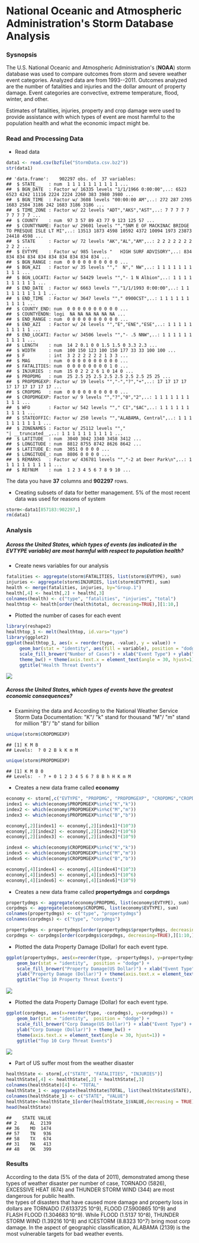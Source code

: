 
National Oceanic and Atmospheric Administration's Storm Database Analysis
===============

### Sysnopsis
The U.S. National Oceanic and Atmospheric Administration's (**NOAA**) storm database was used to compare outcomes from storm and severe weather event categories. Analyzed data are from 1993--2011. Outcomes analyzed are the number of fatalities and injuries and the dollar amount of property damage. Event categories are convective, extreme temperature, flood, winter, and other.

Estimates of fatalities, injuries, property and crop damage were used to provide assistance with which types of event are most harmful to the population health and what the economic impact might be.

### Read and Processing Data
- Read data

```r
data1 <- read.csv(bzfile("StormData.csv.bz2"))
str(data1)
```

```
## 'data.frame':	902297 obs. of  37 variables:
##  $ STATE__   : num  1 1 1 1 1 1 1 1 1 1 ...
##  $ BGN_DATE  : Factor w/ 16335 levels "1/1/1966 0:00:00",..: 6523 6523 4242 11116 2224 2224 2260 383 3980 3980 ...
##  $ BGN_TIME  : Factor w/ 3608 levels "00:00:00 AM",..: 272 287 2705 1683 2584 3186 242 1683 3186 3186 ...
##  $ TIME_ZONE : Factor w/ 22 levels "ADT","AKS","AST",..: 7 7 7 7 7 7 7 7 7 7 ...
##  $ COUNTY    : num  97 3 57 89 43 77 9 123 125 57 ...
##  $ COUNTYNAME: Factor w/ 29601 levels "","5NM E OF MACKINAC BRIDGE TO PRESQUE ISLE LT MI",..: 13513 1873 4598 10592 4372 10094 1973 23873 24418 4598 ...
##  $ STATE     : Factor w/ 72 levels "AK","AL","AM",..: 2 2 2 2 2 2 2 2 2 2 ...
##  $ EVTYPE    : Factor w/ 985 levels "   HIGH SURF ADVISORY",..: 834 834 834 834 834 834 834 834 834 834 ...
##  $ BGN_RANGE : num  0 0 0 0 0 0 0 0 0 0 ...
##  $ BGN_AZI   : Factor w/ 35 levels "","  N"," NW",..: 1 1 1 1 1 1 1 1 1 1 ...
##  $ BGN_LOCATI: Factor w/ 54429 levels "","- 1 N Albion",..: 1 1 1 1 1 1 1 1 1 1 ...
##  $ END_DATE  : Factor w/ 6663 levels "","1/1/1993 0:00:00",..: 1 1 1 1 1 1 1 1 1 1 ...
##  $ END_TIME  : Factor w/ 3647 levels ""," 0900CST",..: 1 1 1 1 1 1 1 1 1 1 ...
##  $ COUNTY_END: num  0 0 0 0 0 0 0 0 0 0 ...
##  $ COUNTYENDN: logi  NA NA NA NA NA NA ...
##  $ END_RANGE : num  0 0 0 0 0 0 0 0 0 0 ...
##  $ END_AZI   : Factor w/ 24 levels "","E","ENE","ESE",..: 1 1 1 1 1 1 1 1 1 1 ...
##  $ END_LOCATI: Factor w/ 34506 levels "","- .5 NNW",..: 1 1 1 1 1 1 1 1 1 1 ...
##  $ LENGTH    : num  14 2 0.1 0 0 1.5 1.5 0 3.3 2.3 ...
##  $ WIDTH     : num  100 150 123 100 150 177 33 33 100 100 ...
##  $ F         : int  3 2 2 2 2 2 2 1 3 3 ...
##  $ MAG       : num  0 0 0 0 0 0 0 0 0 0 ...
##  $ FATALITIES: num  0 0 0 0 0 0 0 0 1 0 ...
##  $ INJURIES  : num  15 0 2 2 2 6 1 0 14 0 ...
##  $ PROPDMG   : num  25 2.5 25 2.5 2.5 2.5 2.5 2.5 25 25 ...
##  $ PROPDMGEXP: Factor w/ 19 levels "","-","?","+",..: 17 17 17 17 17 17 17 17 17 17 ...
##  $ CROPDMG   : num  0 0 0 0 0 0 0 0 0 0 ...
##  $ CROPDMGEXP: Factor w/ 9 levels "","?","0","2",..: 1 1 1 1 1 1 1 1 1 1 ...
##  $ WFO       : Factor w/ 542 levels ""," CI","$AC",..: 1 1 1 1 1 1 1 1 1 1 ...
##  $ STATEOFFIC: Factor w/ 250 levels "","ALABAMA, Central",..: 1 1 1 1 1 1 1 1 1 1 ...
##  $ ZONENAMES : Factor w/ 25112 levels "","                                                                                                                               "| __truncated__,..: 1 1 1 1 1 1 1 1 1 1 ...
##  $ LATITUDE  : num  3040 3042 3340 3458 3412 ...
##  $ LONGITUDE : num  8812 8755 8742 8626 8642 ...
##  $ LATITUDE_E: num  3051 0 0 0 0 ...
##  $ LONGITUDE_: num  8806 0 0 0 0 ...
##  $ REMARKS   : Factor w/ 436781 levels "","-2 at Deer Park\n",..: 1 1 1 1 1 1 1 1 1 1 ...
##  $ REFNUM    : num  1 2 3 4 5 6 7 8 9 10 ...
```
The data you have **37** columns and **902297** rows.   
- Creating subsets of data for better management. 5% of the most recent data was used for reasons of system

```r
storm<-data1[857183:902297,]
rm(data1)
```

### Analysis   
##### Across the United States, which types of events (as indicated in the **EVTYPE** variable) are most harmful with respect to population health?
- Create news variables for our analysis

```r
fatalities <- aggregate(storm$FATALITIES, list(storm$EVTYPE), sum)
injuries <- aggregate(storm$INJURIES, list(storm$EVTYPE), sum)
health <- merge(fatalities, injuries, by="Group.1")
health[,4] <- health[,2] + health[,3]
colnames(health) <- c("type", "fatalities", "injuries", "total")
healthtop <- health[order(health$total, decreasing=TRUE),][1:10,]
```

- Plotted the number of cases for each event

```r
library(reshape2)
healthtop_1 <- melt(healthtop, id.vars="type")
library(ggplot2)
ggplot(healthtop_1, aes(x = reorder(type, -value), y = value)) + 
     geom_bar(stat = "identity", aes(fill = variable), position = "dodge") + 
     scale_fill_brewer("Number of Cases") + xlab("Event Type") + ylab("Number of Cases") + 
     theme_bw() + theme(axis.text.x = element_text(angle = 30, hjust=1)) + 
     ggtitle("Health Threat Events")
```

![](./Proyect_files/figure-html/unnamed-chunk-4-1.png) 

##### Across the United States, which types of events have the greatest economic consequences?
- Examining the data and According to the National Weather Service Storm Data Documentation:
"K"/ "k" stand for thousand
"M"/ "m" stand for million
"B"/ "b" stand for billion

```r
unique(storm$CROPDMGEXP)
```

```
## [1] K M B
## Levels:  ? 0 2 B k K m M
```

```r
unique(storm$PROPDMGEXP)
```

```
## [1] K M B 0
## Levels:  - ? + 0 1 2 3 4 5 6 7 8 B h H K m M
```
- Creates a new data frame called **economy**

```r
economy <- storm[,c("EVTYPE", "PROPDMG", "PROPDMGEXP", "CROPDMG","CROPDMGEXP")]
index1 <- which(economy$PROPDMGEXP%in%c("K","k"))
index2 <- which(economy$PROPDMGEXP%in%c("M","m"))
index3 <- which(economy$PROPDMGEXP%in%c("B","b"))

economy[,2][index1] <- economy[,2][index1]*(10^3)
economy[,2][index2] <- economy[,2][index2]*(10^6)
economy[,2][index3] <- economy[,2][index3]*(10^9)

index4 <- which(economy$CROPDMGEXP%in%c("K","k"))
index5 <- which(economy$CROPDMGEXP%in%c("M","m"))
index6 <- which(economy$CROPDMGEXP%in%c("B","b"))

economy[,4][index4] <- economy[,4][index4]*(10^3)
economy[,4][index5] <- economy[,4][index5]*(10^6)
economy[,4][index6] <- economy[,4][index6]*(10^9)
```
- Creates a new data frame called **propertydmgs** and **corpdmgs**

```r
propertydmgs <- aggregate(economy$PROPDMG, list(economy$EVTYPE), sum)
corpdmgs <- aggregate(economy$CROPDMG, list(economy$EVTYPE), sum)
colnames(propertydmgs) <- c("type", "propertydmgs")
colnames(corpdmgs) <- c("type", "corpdmgs")

propertydmgs <- propertydmgs[order(propertydmgs$propertydmgs, decreasing=TRUE),][1:10,]
corpdmgs <- corpdmgs[order(corpdmgs$corpdmgs, decreasing=TRUE),][1:10,]
```
- Plotted the data Property Damage (Dollar) for each event type.

```r
ggplot(propertydmgs, aes(x=reorder(type, -propertydmgs), y=propertydmgs)) + 
    geom_bar(stat = "identity",  position = "dodge") + 
    scale_fill_brewer("Property Damage(US Dollar)") + xlab("Event Type") + theme_bw() +
    ylab("Property Damage (Dollar)") + theme(axis.text.x = element_text(angle = 30, hjust=1)) + 
    ggtitle("Top 10 Property Threat Events")
```

![](./Proyect_files/figure-html/unnamed-chunk-8-1.png) 

- Plotted the data Property Damage (Dollar) for each event type.

```r
ggplot(corpdmgs, aes(x=reorder(type, -corpdmgs), y=corpdmgs)) + 
    geom_bar(stat = "identity",  position = "dodge") + 
    scale_fill_brewer("Corp Damage(US Dollar)") + xlab("Event Type") + 
    ylab("Corp Damage (Dollar)") + theme_bw() +
    theme(axis.text.x = element_text(angle = 30, hjust=1)) + 
    ggtitle("Top 10 Corp Threat Events")
```

![](./Proyect_files/figure-html/unnamed-chunk-9-1.png) 

- Part of US suffer most from the weather disaster

```r
healthState <- storm[,c("STATE", "FATALITIES", "INJURIES")]
healthState[,4] <- healthState[,2] + healthState[,3]
colnames(healthState)[4] <- "TOTAL"
healthState_1 <- aggregate(healthState$TOTAL, list(healthState$STATE), sum)
colnames(healthState_1) <- c("STATE", "VALUE")
healthState<-healthState_1[order(healthState_1$VALUE,decreasing = TRUE),]
head(healthState)
```

```
##    STATE VALUE
## 2     AL  2139
## 36    MO  1474
## 57    TN   936
## 58    TX   674
## 31    MA   413
## 48    OK   399
```

### Results
According to the data (5% of the data of 2011),  demonstrated among these types of weather disaster per number of case, TORNADO (5826), EXCESSIVE HEAT (674) and THUNDER STORM WIND (344) are most dangerous for public health.   
the types of disasters that have caused more damage and property loss in dollars are TORNADO (7.6133725 10^9), FLOOD (7.5900865 10^9) and FLASH FLOOD (1.304683 10^9). While FLOOD (1.5137 10^8), THUNDER STORM WIND (1.39216 10^8) and ICESTORM (8.8323 10^7) bring most corp damage. 
In the aspect of geographic classification, ALABAMA (2139) is the most vulnerable targets for bad weather events. 
